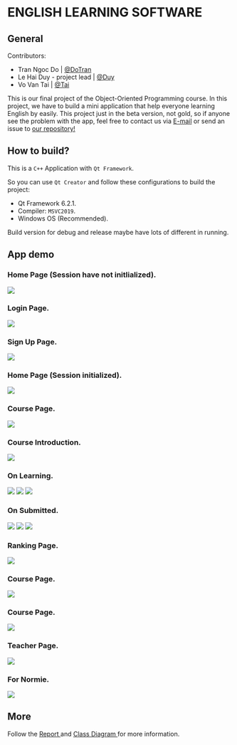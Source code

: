 # ENGLISH LEARNING SOFTWARE

## General

Contributors:
* Tran Ngoc Do | <a href = "https://www.linkedin.com/in/tran-do-0b4b90224/"> @DoTran</a>
* Le Hai Duy - project lead |   <a href = "https://github.com/duylehai"> @Duy </a>
* Vo Van Tai |   <a href = "https://github.com/taivo202"> @Tai </a>

This is our final project of the Object-Oriented Programming course. In this project, we have to build a mini application that help everyone learning English by easily. This project just in the beta version, not gold, so if anyone see the problem with the app, feel free to contact us via <a href = "mailto: 20120057@student.hcmus.edu.vn">E-mail</a> or send an issue to <a href="https://github.com/dotrann1412/OOP-EnglishLearningSoftware">our repository!</a>

## How to build?
This is a `C++` Application with `Qt Framework`.

So you can use `Qt Creator` and follow these configurations to build the project:
* Qt Framework 6.2.1.
* Compiler: `MSVC2019`.
* Windows OS (Recommended).

Build version for debug and release maybe have lots of different in running.

## App demo

### Home Page (Session have not initlialized).
<image src = "./RMImage/home.png"/>

### Login Page.
<image src = "./RMImage/login.png"/>

### Sign Up Page.
<image src = "./RMImage/sign_up.png"/>

### Home Page (Session initialized).
<image src = "./RMImage/after_login.png"/>

### Course Page.
<image src = "./RMImage/course_page.png"/>

### Course Introduction.
<image src = "./RMImage/course_introduction.png"/>

### On Learning.

<image src = "./RMImage/on_learning.png"/>
<image src = "./RMImage/abc_question_demo.png"/>
<image src = "./RMImage/tf_question_demo.png"/>

### On Submitted.

<image src = "./RMImage/blank_question_on_submited.png"/>
<image src = "./RMImage/abc_question_on_submitted.png"/>
<image src = "./RMImage/tf_question_on_submitted.png"/>

### Ranking Page.
<image src = "./RMImage/ranking.png"/>

### Course Page.
<image src = "./RMImage/info_page.png"/>

### Course Page.
<image src = "./RMImage/admin_page.png"/>

### Teacher Page.
<image src = "./RMImage/teacher_page.png"/>

### For Normie.
<image src = "./RMImage/normie_role.png"/>

## More
Follow the <a href = "./Document/Report.pdf"> Report </a> and <a href = "./Document/Diagram.jpg"> Class Diagram </a> for more information.
